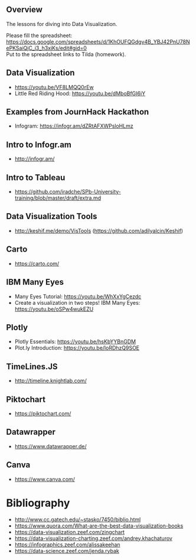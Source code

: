 ## Overview
The lessons for diving into Data Visualization.

Please fill the spreadsheet: https://docs.google.com/spreadsheets/d/1KhOUFQGdgv4B_YBJ42PnU78NePKSaiQjC_i3_h3xjKs/edit#gid=0    
Put to the spreadsheet links to Tilda (homework).

## Data Visualization
* https://youtu.be/VF8LMQQ0rEw
* Little Red Riding Hood: https://youtu.be/dMboBfGI6iY   

## Examples from JournHack Hackathon
* Infogram: https://infogr.am/dZRtAFXWPsloHLmz

## Intro to Infogr.am    
* http://infogr.am/      
    
## Intro to Tableau
* https://github.com/iradche/SPb-University-training/blob/master/draft/extra.md  

## Data Visualization Tools
* http://keshif.me/demo/VisTools (https://github.com/adilyalcin/Keshif)     

## Carto
* https://carto.com/

## IBM Many Eyes
* Many Eyes Tutorial: https://youtu.be/WhXxYgCezdc
* Create a visualization in two steps! IBM Many Eyes: https://youtu.be/oSPw4wukEZU

## Plotly
* Plotly Essentials: https://youtu.be/hsKbYYBnGDM
* Plot.ly Introduction: https://youtu.be/loRDhzQ9SOE

## TimeLines.JS
* http://timeline.knightlab.com/     

## Piktochart
* https://piktochart.com/     

## Datawrapper
* https://www.datawrapper.de/     

## Canva
* https://www.canva.com/      


# Bibliography
* http://www.cc.gatech.edu/~stasko/7450/biblio.html
* https://www.quora.com/What-are-the-best-data-visualization-books
* https://data-visualization.zeef.com/zingchart
* https://data-visualization-charting.zeef.com/andrey.khachaturov
* https://infographics.zeef.com/alissakeehan
* https://data-science.zeef.com/jenda.rybak
